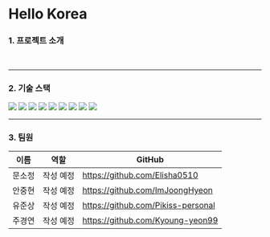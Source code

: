 # Hello Korea

### 1. 프로젝트 소개

<br>

---------------------

### 2. 기술 스택
<img src="https://img.shields.io/badge/selenium-43B02A?style=for-the-badge&logo=selenium&logoColor=white">
<img src="https://img.shields.io/badge/html5-E34F26?style=for-the-badge&logo=html5&logoColor=white">
<img src="https://img.shields.io/badge/css3-1572B6?style=for-the-badge&logo=css3&logoColor=white">
<img src="https://img.shields.io/badge/javascript-F7DF1E?style=for-the-badge&logo=javascript&logoColor=white">
<img src="https://img.shields.io/badge/python-3776AB?style=for-the-badge&logo=python&logoColor=white">
<img src="https://img.shields.io/badge/django-092E20?style=for-the-badge&logo=django&logoColor=white">
<img src="https://img.shields.io/badge/visualstudiocode-007ACC?style=for-the-badge&logo=visualstudiocode&logoColor=white">
<img src="https://img.shields.io/badge/git-F05032?style=for-the-badge&logo=git&logoColor=white">
<img src="https://img.shields.io/badge/github-181717?style=for-the-badge&logo=github&logoColor=white">


<br>

---------------------

### 3. 팀원

|이름|역할|GitHub|
|------|---|---|
|문소정| 작성 예정 |https://github.com/Elisha0510|
|안중현|작성 예정|https://github.com/ImJoongHyeon|
|유준상|작성 예정|https://github.com/Pikiss-personal|
|주경연|작성 예정|https://github.com/Kyoung-yeon99|
